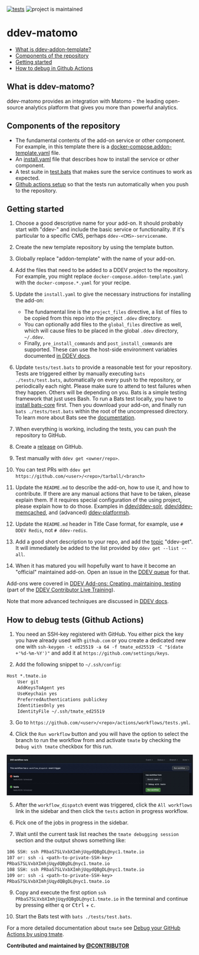 [![tests](https://github.com/ddev/ddev-addon-template/actions/workflows/tests.yml/badge.svg)](https://github.com/ddev/ddev-addon-template/actions/workflows/tests.yml) ![project is maintained](https://img.shields.io/maintenance/yes/2024.svg)

# ddev-matomo <!-- omit in toc -->

* [What is ddev-addon-template?](#what-is-ddev-addon-template)
* [Components of the repository](#components-of-the-repository)
* [Getting started](#getting-started)
* [How to debug in Github Actions](#how-to-debug-tests-github-actions)

## What is ddev-matomo?

ddev-matomo provides an integration with Matomo - the
leading open-source analytics platform that gives you
more than powerful analytics.

## Components of the repository

* The fundamental contents of the add-on service or other component. For example, in this template there is a [docker-compose.addon-template.yaml](docker-compose.matomo.yaml) file.
* An [install.yaml](install.yaml) file that describes how to install the service or other component.
* A test suite in [test.bats](tests/test.bats) that makes sure the service continues to work as expected.
* [Github actions setup](.github/workflows/tests.yml) so that the tests run automatically when you push to the repository.

## Getting started

1. Choose a good descriptive name for your add-on. It should probably start with "ddev-" and include the basic service or functionality. If it's particular to a specific CMS, perhaps `ddev-<CMS>-servicename`.
2. Create the new template repository by using the template button.
3. Globally replace "addon-template" with the name of your add-on.
4. Add the files that need to be added to a DDEV project to the repository. For example, you might replace `docker-compose.addon-template.yaml` with the `docker-compose.*.yaml` for your recipe.
5. Update the `install.yaml` to give the necessary instructions for installing the add-on:

   * The fundamental line is the `project_files` directive, a list of files to be copied from this repo into the project `.ddev` directory.
   * You can optionally add files to the `global_files` directive as well, which will cause files to be placed in the global `.ddev` directory, `~/.ddev`.
   * Finally, `pre_install_commands` and `post_install_commands` are supported. These can use the host-side environment variables documented [in DDEV docs](https://ddev.readthedocs.io/en/latest/users/extend/custom-commands/#environment-variables-provided).

6. Update `tests/test.bats` to provide a reasonable test for your repository. Tests are triggered either by manually executing `bats ./tests/test.bats`, automatically on every push to the repository, or periodically each night. Please make sure to attend to test failures when they happen. Others will be depending on you. Bats is a simple testing framework that just uses Bash. To run a Bats test locally, you have to [install bats-core](https://bats-core.readthedocs.io/en/stable/installation.html) first. Then you download your add-on, and finally run `bats ./tests/test.bats` within the root of the uncompressed directory. To learn more about Bats see the [documentation](https://bats-core.readthedocs.io/en/stable/).
7. When everything is working, including the tests, you can push the repository to GitHub.
8. Create a [release](https://docs.github.com/en/repositories/releasing-projects-on-github/managing-releases-in-a-repository) on GitHub.
9. Test manually with `ddev get <owner/repo>`.
10. You can test PRs with `ddev get https://github.com/<user>/<repo>/tarball/<branch>`
11. Update the `README.md` to describe the add-on, how to use it, and how to contribute. If there are any manual actions that have to be taken, please explain them. If it requires special configuration of the using project, please explain how to do those. Examples in [ddev/ddev-solr](https://github.com/ddev/ddev-solr), [ddev/ddev-memcached](https://github.com/ddev/ddev-memcached), and (advanced) [ddev-platformsh](https://github.com/ddev/ddev-platformsh).
12. Update the `README.md` header in Title Case format, for example, use `# DDEV Redis`, not `# ddev-redis`.
13. Add a good short description to your repo, and add the [topic](https://docs.github.com/en/repositories/managing-your-repositorys-settings-and-features/customizing-your-repository/classifying-your-repository-with-topics) "ddev-get". It will immediately be added to the list provided by `ddev get --list --all`.
14. When it has matured you will hopefully want to have it become an "official" maintained add-on. Open an issue in the [DDEV queue](https://github.com/ddev/ddev/issues) for that.

Add-ons were covered in [DDEV Add-ons: Creating, maintaining, testing](https://www.dropbox.com/scl/fi/bnvlv7zswxwm8ix1s5u4t/2023-11-07_DDEV_Add-ons.mp4?rlkey=5cma8s11pscxq0skawsoqrscp&dl=0) (part of the [DDEV Contributor Live Training](https://ddev.com/blog/contributor-training)).

Note that more advanced techniques are discussed in [DDEV docs](https://ddev.readthedocs.io/en/latest/users/extend/additional-services/#additional-service-configurations-and-add-ons-for-ddev).

## How to debug tests (Github Actions)

1. You need an SSH-key registered with GitHub. You either pick the key you have already used with `github.com` or you create a dedicated new one with `ssh-keygen -t ed25519 -a 64 -f tmate_ed25519 -C "$(date +'%d-%m-%Y')"` and add it at `https://github.com/settings/keys`.

2. Add the following snippet to `~/.ssh/config`:

```
Host *.tmate.io
    User git
    AddKeysToAgent yes
    UseKeychain yes
    PreferredAuthentications publickey
    IdentitiesOnly yes
    IdentityFile ~/.ssh/tmate_ed25519
```
3. Go to `https://github.com/<user>/<repo>/actions/workflows/tests.yml`.

4. Click the `Run workflow` button and you will have the option to select the branch to run the workflow from and activate `tmate` by checking the `Debug with tmate` checkbox for this run.

![tmate](images/gh-tmate.jpg)

5. After the `workflow_dispatch` event was triggered, click the `All workflows` link in the sidebar and then click the `tests` action in progress workflow.

7. Pick one of the jobs in progress in the sidebar.

8. Wait until the current task list reaches the `tmate debugging session` section and the output shows something like:

```
106 SSH: ssh PRbaS7SLVxbXImhjUqydQBgDL@nyc1.tmate.io
107 or: ssh -i <path-to-private-SSH-key> PRbaS7SLVxbXImhjUqydQBgDL@nyc1.tmate.io
108 SSH: ssh PRbaS7SLVxbXImhjUqydQBgDL@nyc1.tmate.io
109 or: ssh -i <path-to-private-SSH-key> PRbaS7SLVxbXImhjUqydQBgDL@nyc1.tmate.io
```

9. Copy and execute the first option `ssh PRbaS7SLVxbXImhjUqydQBgDL@nyc1.tmate.io` in the terminal and continue by pressing either <kbd>q</kbd> or <kbd>Ctrl</kbd> + <kbd>c</kbd>.

10. Start the Bats test with `bats ./tests/test.bats`.

For a more detailed documentation about `tmate` see [Debug your GitHub Actions by using tmate](https://mxschmitt.github.io/action-tmate/).

**Contributed and maintained by [@CONTRIBUTOR](https://github.com/CONTRIBUTOR)**
